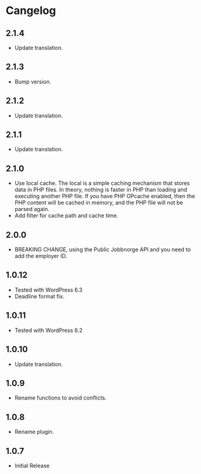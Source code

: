 # Cangelog

## 2.1.4

* Update translation.

## 2.1.3

* Bump version.

## 2.1.2

* Update translation.

## 2.1.1

* Update translation.

## 2.1.0

* Use local cache. The local is a simple caching mechanism that stores data in PHP files. In theory, nothing is faster in PHP than loading and executing another PHP file. If you have PHP OPcache enabled, then the PHP content will be cached in memory, and the PHP file will not be parsed again.
* Add filter for cache path and cache time.

## 2.0.0

* BREAKING CHANGE, using the Public Jobbnorge API and you need to add the employer ID.

## 1.0.12

* Tested with WordPress 6.3
* Deadline format fix.

## 1.0.11

* Tested with WordPress 6.2

## 1.0.10

* Update translation.

## 1.0.9

* Rename functions to avoid conflicts.

## 1.0.8

* Rename plugin.

## 1.0.7

* Initial Release
